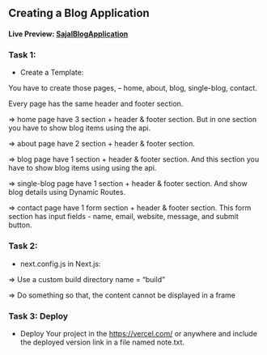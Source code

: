 ## Creating a Blog Application

#### Live Preview: [SajalBlogApplication](sajal-next-blog-application.vercel.app/)

### Task 1:

- Create a Template:


You have to create those pages, – home, about, blog, single-blog, contact.

Every page has the same header and footer section.

=> home page have 3 section + header & footer section. But in one section you have to show blog items using the api. 


=> about page have 2 section + header & footer section.


=> blog page have 1 section + header & footer section. And this section you have to show blog items using using the api.


=> single-blog page have 1 section + header & footer section. And show blog details using Dynamic Routes. 


=> contact page have 1 form section + header & footer section. This form section has input fields - name, email, website, message, and submit button.

### Task 2:
- next.config.js in Next.js:
 
=> Use a custom build directory name  = “build”


=> Do something so that, the content cannot be displayed in a frame

 

### Task 3: Deploy

- Deploy Your project in the https://vercel.com/ or anywhere and include the deployed version link in a file named note.txt.
